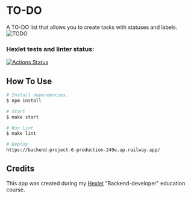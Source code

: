 # TO-DO

A TO-DO list that allows you to create tasks with statuses and labels.
![TODO](https://github.com/denivladislav/backend-project-6/assets/71961494/33ec6eaa-34be-4ce7-82e2-85dab68ae32c)

### Hexlet tests and linter status:
[![Actions Status](https://github.com/denivladislav/backend-project-6/workflows/hexlet-check/badge.svg)](https://github.com/denivladislav/backend-project-6/actions)

## How To Use
```bash
# Install dependencies.
$ npm install

# Start
$ make start

# Run Lint
$ make lint

# Deploy
https://backend-project-6-production-249e.up.railway.app/
```

## Credits
This app was created during my <a href="https://en.hexlet.io/pages/about">Hexlet</a> "Backend-developer" education course.
